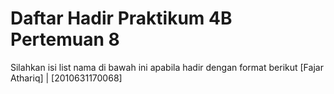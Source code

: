 # Daftar Hadir Praktikum 4B Pertemuan 8
Silahkan isi list nama di bawah ini apabila hadir dengan format berikut
[Fajar Athariq] | [2010631170068]
